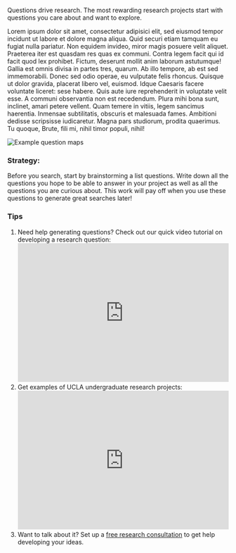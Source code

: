 <p class="intro"><span class="dropcap">Q</span>uestions drive research. The most rewarding  research projects start with questions you care about and want to explore.</p>

Lorem ipsum dolor sit amet, consectetur adipisici elit, sed eiusmod tempor incidunt ut labore et dolore magna aliqua. Quid securi etiam tamquam eu fugiat nulla pariatur. Non equidem invideo, miror magis posuere velit aliquet. Praeterea iter est quasdam res quas ex communi.
Contra legem facit qui id facit quod lex prohibet. Fictum, deserunt mollit anim laborum astutumque! Gallia est omnis divisa in partes tres, quarum. Ab illo tempore, ab est sed immemorabili.
Donec sed odio operae, eu vulputate felis rhoncus. Quisque ut dolor gravida, placerat libero vel, euismod. Idque Caesaris facere voluntate liceret: sese habere.
Quis aute iure reprehenderit in voluptate velit esse. A communi observantia non est recedendum. Plura mihi bona sunt, inclinet, amari petere vellent. Quam temere in vitiis, legem sancimus haerentia.
Inmensae subtilitatis, obscuris et malesuada fames. Ambitioni dedisse scripsisse iudicaretur. Magna pars studiorum, prodita quaerimus. Tu quoque, Brute, fili mi, nihil timor populi, nihil!

<!--
<figure>
	<img src="{{ '/assets/img/content/climate-change-psychology-480.jpg' | prepend: site.baseurl }}" alt="Question map examples"> 
	<figcaption>What are you curious about? What questions do you hope to answer in your project?</figcaption>
</figure>
-->

<img src="{{ '/assets/img/content/question-map-examples.jpg' | prepend: site.baseurl }}" alt="Example question maps"> 

### Strategy:

Before you search, start by brainstorming a list questions. Write down all the questions you hope to be able to answer in your project as well as all the questions you are curious about. This work will pay off when you use these questions to generate great searches later!

### Tips

<ol class="tiplist">

<li>Need help generating questions? Check out our quick video tutorial on developing a research question:
    <iframe width="100%" height="315" src="https://www.youtube.com/embed/jj-F6YVtsxI?list=PLV8eqWoGXke5D5bmwscUhow1RJKWZmMRZ" frameborder="0" allowfullscreen></iframe>
    </li>

<li>Get examples of UCLA undergraduate research projects:
<iframe width="100%" height="315" src="https://www.youtube.com/embed/ZEoosFwqi-Q?list=PLV8eqWoGXke5D5bmwscUhow1RJKWZmMRZ" frameborder="0" allowfullscreen></iframe>
</li>

<li>Want to talk about it? Set up a <a href="http://library.ucla.edu/questions">free research consultation</a> to get help developing your ideas.</li>
</ol>
